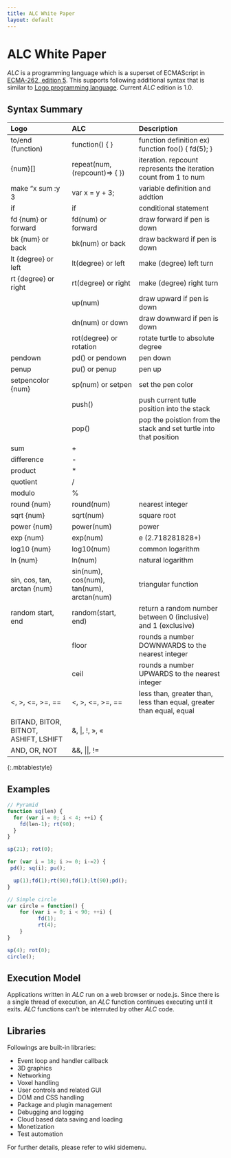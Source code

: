 ```yaml
---
title: ALC White Paper
layout: default
---
```


# [](#header-1)ALC White Paper

_ALC_ is a programming language which is a superset of ECMAScript in [ECMA-262, edition 5](http://www.ecma-international.org/ecma-262/5.1/).
This supports following additional syntax that is similar to [Logo programming language](http://en.wikipedia.org/wiki/Logo_(programming_language)).
Current _ALC_ edition is 1.0.

## [](#header-2)Syntax Summary

| Logo | ALC | Description |
|:---|:---|:---|
| to/end (function)    | function() { }       | function definition ex) function foo() { fd(5); }|
| {num}[]              | repeat(num, (repcount)=> { }) | iteration. repcount represents the iteration count from 1 to num|
| make “x sum :y 3     | var x = y + 3;       | variable definition and addtion|
| if                   | if                   | conditional statement|
| fd {num} or forward  | fd(num) or forward   | draw forward if pen is down|
| bk {num} or back     | bk(num) or back      | draw backward if pen is down|
| lt {degree} or left  | lt(degree) or left   | make (degree) left turn|
| rt {degree} or right | rt(degree) or right  | make (degree) right turn|
|                      |up(num)              | draw upward if pen is down|
|                      | dn(num) or down      | draw downward if pen is down|
|                      | rot(degree) or rotation| rotate turtle to absolute degree|
| pendown              | pd() or pendown      | pen down|
| penup                | pu() or penup        | pen up|
| setpencolor {num}    | sp(num) or setpen    | set the pen color|
|                      | push()               | push current tutle position into the stack|
|                      | pop()                | pop the poistion from the stack and set turtle into that position|
| sum                  | +                    |   |
| difference           | -                    |   |
| product              | \*                   |   |
| quotient             | /                    |   |
| modulo               | %                    |   |
| round {num}          | round(num)           | nearest integer|
| sqrt {num}           | sqrt(num)            | square root|
| power {num}          | power(num)           | power  |
| exp {num}            | exp(num)             | e (2.718281828+)|
| log10 {num}          | log10(num)           | common logarithm|
| ln {num}             | ln(num)              | natural logarithm|
| sin, cos, tan, arctan {num}| sin(num), cos(num), tan(num), arctan(num)| triangular function|
| random start, end    | random(start, end)   | return a random number between 0 (inclusive) and 1 (exclusive)|
|                      | floor                | rounds a number DOWNWARDS to the nearest integer|
|                      | ceil                 | rounds a number UPWARDS to the nearest integer|
| <, >, <=, >=, ==     | <, >, <=, >=, ==     |   less than, greater than, less than equal, greater than equal, equal|
| BITAND, BITOR, BITNOT, ASHIFT, LSHIFT|  &, \|, !, », « |   |
| AND, OR, NOT   | &&, \|\|, !=         |   |
{:.mbtablestyle}

## [](#header-2)Examples

```js
// Pyramid
function sq(len) {
  for (var i = 0; i < 4; ++i) {
    fd(len-1); rt(90);
  }
}

sp(21); rot(0);

for (var i = 18; i >= 0; i-=2) {
 pd(); sq(i); pu();

  up(1);fd(1);rt(90);fd(1);lt(90);pd();
}
```

```js
// Simple circle
var circle = function() {
    for (var i = 0; i < 90; ++i) {
          fd(1);
          rt(4);
    }
}

sp(4); rot(0);
circle();
```
## [](#header-2)Execution Model

Applications written in _ALC_ run on a web browser or node.js.
Since there is a single thread of execution, an _ALC_ function continues executing until it exits.  _ALC_ functions can't be interruted by other _ALC_ code.

## [](#header-2)Libraries

Followings are built-in libraries:

* Event loop and handler callback
* 3D graphics
* Networking
* Voxel handling
* User controls and related GUI
* DOM and CSS handling
* Package and plugin management
* Debugging and logging
* Cloud based data saving and loading
* Monetization
* Test automation


For further details, please refer to wiki sidemenu.
